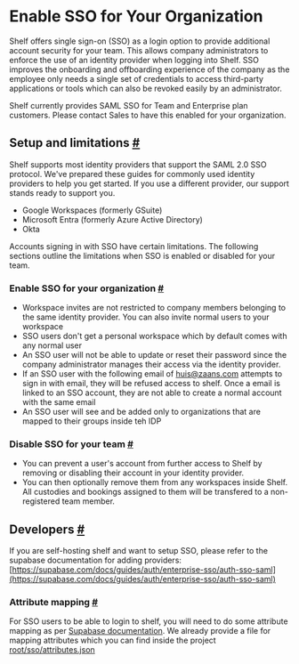 # Enable SSO for Your Organization

Shelf offers single sign-on (SSO) as a login option to provide additional account security for your team. This allows company administrators to enforce the use of an identity provider when logging into Shelf. SSO improves the onboarding and offboarding experience of the company as the employee only needs a single set of credentials to access third-party applications or tools which can also be revoked easily by an administrator.

Shelf currently provides SAML SSO for Team and Enterprise plan customers. Please contact Sales to have this enabled for your organization.

## Setup and limitations [#](#setup-and-limitations)

Shelf supports most identity providers that support the SAML 2.0 SSO protocol. We've prepared these guides for commonly used identity providers to help you get started. If you use a different provider, our support stands ready to support you.

- Google Workspaces (formerly GSuite)
- Microsoft Entra (formerly Azure Active Directory)
- Okta

Accounts signing in with SSO have certain limitations. The following sections outline the limitations when SSO is enabled or disabled for your team.

### Enable SSO for your organization [#](#enable-sso-for-your-organization)

- Workspace invites are not restricted to company members belonging to the same identity provider. You can also invite normal users to your workspace
- SSO users don't get a personal workspace which by default comes with any normal user
- An SSO user will not be able to update or reset their password since the company administrator manages their access via the identity provider.
- If an SSO user with the following email of huis@zaans.com attempts to sign in with email, they will be refused access to shelf. Once a email is linked to an SSO account, they are not able to create a normal account with the same email
- An SSO user will see and be added only to organizations that are mapped to their groups inside teh IDP

### Disable SSO for your team [#](#disable-sso-for-your-team)

- You can prevent a user's account from further access to Shelf by removing or disabling their account in your identity provider.
- You can then optionally remove them from any workspaces inside Shelf. All custodies and bookings assigned to them will be transfered to a non-registered team member.

## Developers [#](#developers)

If you are self-hosting shelf and want to setup SSO, please refer to the supabase documentation for adding providers: [https://supabase.com/docs/guides/auth/enterprise-sso/auth-sso-saml](https://supabase.com/docs/guides/auth/enterprise-sso/auth-sso-saml)

### Attribute mapping [#](#attribute-mapping)

For SSO users to be able to login to shelf, you will need to do some attribute mapping as per [Supabase documentation](https://supabase.com/docs/guides/auth/enterprise-sso/auth-sso-saml?queryGroups=language&language=js#understanding-attribute-mappings). We already provide a file for mapping attributes which you can find inside the project [root/sso/attributes.json](../../sso/attributes.json)
